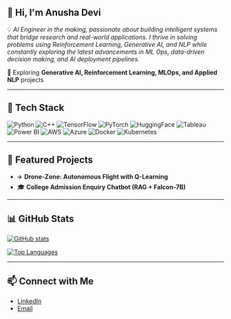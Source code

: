 ##  👋 Hi, I'm Anusha Devi

💡 *AI Engineer in the making, passionate about building intelligent systems that bridge research and real-world applications. I thrive in solving problems using Reinforcement Learning, Generative AI, and NLP while constantly exploring the latest advancements in ML Ops, data-driven decision making, and AI deployment pipelines.*  

🚀 Exploring **Generative AI, Reinforcement Learning, MLOps, and Applied NLP** projects  

---

## 🔧 Tech Stack  

![Python](https://img.shields.io/badge/Python-3776AB?style=for-the-badge&logo=python&logoColor=white)
![C++](https://img.shields.io/badge/C++-00599C?style=for-the-badge&logo=cplusplus&logoColor=white)
![TensorFlow](https://img.shields.io/badge/TensorFlow-FF6F00?style=for-the-badge&logo=tensorflow&logoColor=white)
![PyTorch](https://img.shields.io/badge/PyTorch-EE4C2C?style=for-the-badge&logo=pytorch&logoColor=white)
![HuggingFace](https://img.shields.io/badge/🤗-HuggingFace-yellow?style=for-the-badge)
![Tableau](https://img.shields.io/badge/Tableau-E97627?style=for-the-badge&logo=tableau&logoColor=white)
![Power BI](https://img.shields.io/badge/PowerBI-F2C811?style=for-the-badge&logo=powerbi&logoColor=black)
![AWS](https://img.shields.io/badge/AWS-232F3E?style=for-the-badge&logo=amazonaws&logoColor=white)
![Azure](https://img.shields.io/badge/Azure-0078D4?style=for-the-badge&logo=microsoftazure&logoColor=white)
![Docker](https://img.shields.io/badge/Docker-2496ED?style=for-the-badge&logo=docker&logoColor=white)
![Kubernetes](https://img.shields.io/badge/Kubernetes-326CE5?style=for-the-badge&logo=kubernetes&logoColor=white)

---

## 📌 Featured Projects  

- ✈️ **Drone-Zone: Autonomous Flight with Q-Learning**  
- 🎓 **College Admission Enquiry Chatbot (RAG + Falcon-7B)**  

---

## 📊 GitHub Stats  

[![GitHub stats](https://github-readme-stats.vercel.app/api?username=Anusha-DeviE&show_icons=true&theme=tokyonight)](https://github.com/Anusha-DeviE)

[![Top Languages](https://github-readme-stats.vercel.app/api/top-langs/?username=Anusha-DeviE&layout=compact&theme=tokyonight)](https://github.com/Anusha-DeviE)

---

## 📫 Connect with Me  

- [LinkedIn](https://www.linkedin.com/in/anushadevi26)  
- [Email](mailto:itzanushadevi@gmail.com)  
